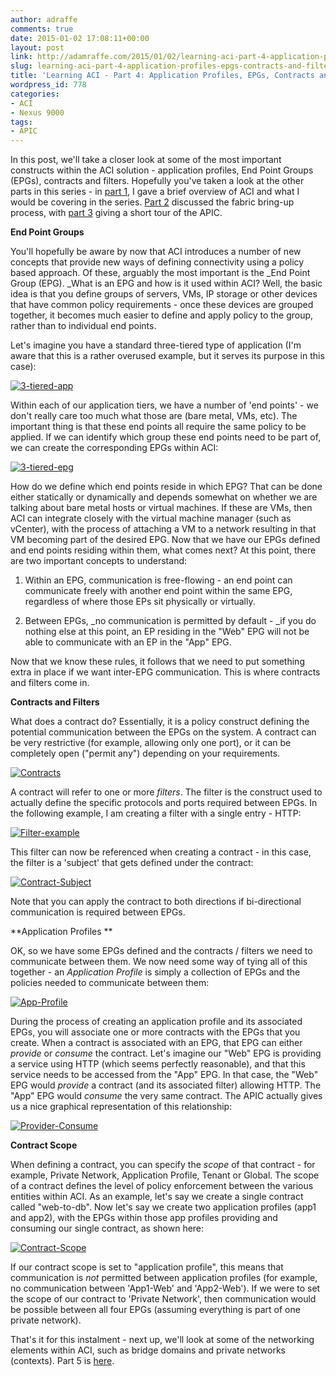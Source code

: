```yaml
---
author: adraffe
comments: true
date: 2015-01-02 17:08:11+00:00
layout: post
link: http://adamraffe.com/2015/01/02/learning-aci-part-4-application-profiles-epgs-contracts-and-filters/
slug: learning-aci-part-4-application-profiles-epgs-contracts-and-filters
title: 'Learning ACI - Part 4: Application Profiles, EPGs, Contracts and Filters'
wordpress_id: 778
categories:
- ACI
- Nexus 9000
tags:
- APIC
---
```


In this post, we'll take a closer look at some of the most important constructs within the ACI solution - application profiles, End Point Groups (EPGs), contracts and filters. Hopefully you've taken a look at the other parts in this series - in [part 1](http://adamraffe.com/2014/12/03/learning-aci-part-1-overview/), I gave a brief overview of ACI and what I would be covering in the series. [Part 2](http://adamraffe.com/2014/12/03/learning-aci-part-2-bringing-up-a-fabric/) discussed the fabric bring-up process, with [part 3](http://adamraffe.com/2014/12/03/learning-aci-part-3-getting-familiar-with-the-apic/) giving a short tour of the APIC.<!-- more -->

**End Point Groups**

You'll hopefully be aware by now that ACI introduces a number of new concepts that provide new ways of defining connectivity using a policy based approach. Of these, arguably the most important is the _End Point Group (EPG). _What is an EPG and how is it used within ACI? Well, the basic idea is that you define groups of servers, VMs, IP storage or other devices that have common policy requirements - once these devices are grouped together, it becomes much easier to define and apply policy to the group, rather than to individual end points.

Let's imagine you have a standard three-tiered type of application (I'm aware that this is a rather overused example, but it serves its purpose in this case):

[![3-tiered-app](https://adamraffe.files.wordpress.com/2015/01/3-tiered-app.png)](https://adamraffe.files.wordpress.com/2015/01/3-tiered-app.png)

Within each of our application tiers, we have a number of 'end points' - we don't really care too much what those are (bare metal, VMs, etc). The important thing is that these end points all require the same policy to be applied. If we can identify which group these end points need to be part of, we can create the corresponding EPGs within ACI:

[![3-tiered-epg](https://adamraffe.files.wordpress.com/2015/01/3-tiered-epg.png)](https://adamraffe.files.wordpress.com/2015/01/3-tiered-epg.png)

How do we define which end points reside in which EPG? That can be done either statically or dynamically and depends somewhat on whether we are talking about bare metal hosts or virtual machines. If these are VMs, then ACI can integrate closely with the virtual machine manager (such as vCenter), with the process of attaching a VM to a network resulting in that VM becoming part of the desired EPG. Now that we have our EPGs defined and end points residing within them, what comes next? At this point, there are two important concepts to understand:

1) Within an EPG, communication is free-flowing - an end point can communicate freely with another end point within the same EPG, regardless of where those EPs sit physically or virtually.

2) Between EPGs, _no communication is permitted by default - _if you do nothing else at this point, an EP residing in the "Web" EPG will not be able to communicate with an EP in the "App" EPG.

Now that we know these rules, it follows that we need to put something extra in place if we want inter-EPG communication. This is where contracts and filters come in.

**Contracts and Filters**

What does a contract do? Essentially, it is a policy construct defining the potential communication between the EPGs on the system. A contract can be very restrictive (for example, allowing only one port), or it can be completely open ("permit any") depending on your requirements.

[![Contracts](https://adamraffe.files.wordpress.com/2015/01/contracts.png)](https://adamraffe.files.wordpress.com/2015/01/contracts.png)

A contract will refer to one or more _filters_. The filter is the construct used to actually define the specific protocols and ports required between EPGs. In the following example, I am creating a filter with a single entry - HTTP:

[![Filter-example](https://adamraffe.files.wordpress.com/2015/01/filter-example.png)](https://adamraffe.files.wordpress.com/2015/01/filter-example.png)

This filter can now be referenced when creating a contract - in this case, the filter is a 'subject' that gets defined under the contract:

[![Contract-Subject](https://adamraffe.files.wordpress.com/2015/01/contract-subject.png)](https://adamraffe.files.wordpress.com/2015/01/contract-subject.png)

Note that you can apply the contract to both directions if bi-directional communication is required between EPGs.

**Application Profiles
**

OK, so we have some EPGs defined and the contracts / filters we need to communicate between them. We now need some way of tying all of this together - an _Application Profile_ is simply a collection of EPGs and the policies needed to communicate between them:

[![App-Profile](https://adamraffe.files.wordpress.com/2015/01/app-profile.png)](https://adamraffe.files.wordpress.com/2015/01/app-profile.png)

During the process of creating an application profile and its associated EPGs, you will associate one or more contracts with the EPGs that you create. When a contract is associated with an EPG, that EPG can either _provide_ or _consume_ the contract. Let's imagine our "Web" EPG is providing a service using HTTP (which seems perfectly reasonable), and that this service needs to be accessed from the "App" EPG. In that case, the "Web" EPG would _provide_ a contract (and its associated filter) allowing HTTP. The "App" EPG would _consume_ the very same contract. The APIC actually gives us a nice graphical representation of this relationship:

[![Provider-Consume](https://adamraffe.files.wordpress.com/2015/01/provider-consume.png)](https://adamraffe.files.wordpress.com/2015/01/provider-consume.png)

**Contract Scope**

When defining a contract, you can specify the _scope_ of that contract - for example, Private Network, Application Profile, Tenant or Global. The scope of a contract defines the level of policy enforcement between the various entities within ACI. As an example, let's say we create a single contract called "web-to-db". Now let's say we create two application profiles (app1 and app2), with the EPGs within those app profiles providing and consuming our single contract, as shown here:

[![Contract-Scope](https://adamraffe.files.wordpress.com/2015/01/contract-scope.png)](https://adamraffe.files.wordpress.com/2015/01/contract-scope.png)

If our contract scope is set to "application profile", this means that communication is _not_ permitted between application profiles (for example, no communication between 'App1-Web' and 'App2-Web'). If we were to set the scope of our contract to 'Private Network', then communication would be possible between all four EPGs (assuming everything is part of one private network).

That's it for this instalment - next up, we'll look at some of the networking elements within ACI, such as bridge domains and private networks (contexts). Part 5 is [here](http://adamraffe.com/2015/01/06/learning-aci-part-5-private-networks-bridge-domains-and-subnets/).
